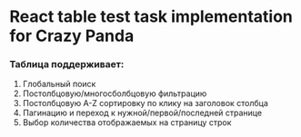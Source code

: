 # React table test task implementation for Crazy Panda

### Таблица поддерживает:

1. Глобальный поиск
2. Постолбцовую/многосболбцовую фильтрацию
3. Постолбцовую A-Z сортировку по клику на заголовок столбца
4. Пагинацию и переход к нужной/первой/последней странице
5. Выбор количества отображаемых на страницу строк

